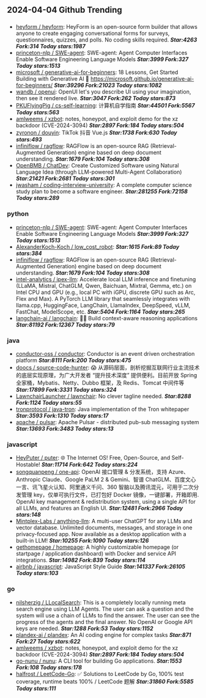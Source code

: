 ## 2024-04-04 Github Trending

### 
* [heyform / heyform](https://github.com/heyform/heyform): HeyForm is an open-source form builder that allows anyone to create engaging conversational forms for surveys, questionnaires, quizzes, and polls. No coding skills required. ***Star:4263 Fork:314 Today stars:1987***
* [princeton-nlp / SWE-agent](https://github.com/princeton-nlp/SWE-agent): SWE-agent: Agent Computer Interfaces Enable Software Engineering Language Models ***Star:3999 Fork:327 Today stars:1513***
* [microsoft / generative-ai-for-beginners](https://github.com/microsoft/generative-ai-for-beginners): 18 Lessons, Get Started Building with Generative AI 🔗 https://microsoft.github.io/generative-ai-for-beginners/ ***Star:39296 Fork:21023 Today stars:1082***
* [wandb / openui](https://github.com/wandb/openui): OpenUI let's you describe UI using your imagination, then see it rendered live. ***Star:3047 Fork:262 Today stars:873***
* [PKUFlyingPig / cs-self-learning](https://github.com/PKUFlyingPig/cs-self-learning): 计算机自学指南 ***Star:44501 Fork:5567 Today stars:563***
* [amlweems / xzbot](https://github.com/amlweems/xzbot): notes, honeypot, and exploit demo for the xz backdoor (CVE-2024-3094) ***Star:2897 Fork:184 Today stars:504***
* [zyronon / douyin](https://github.com/zyronon/douyin): TikTok 抖音 Vue.js ***Star:1738 Fork:630 Today stars:493***
* [infiniflow / ragflow](https://github.com/infiniflow/ragflow): RAGFlow is an open-source RAG (Retrieval-Augmented Generation) engine based on deep document understanding. ***Star:1679 Fork:104 Today stars:308***
* [OpenBMB / ChatDev](https://github.com/OpenBMB/ChatDev): Create Customized Software using Natural Language Idea (through LLM-powered Multi-Agent Collaboration) ***Star:21421 Fork:2681 Today stars:301***
* [jwasham / coding-interview-university](https://github.com/jwasham/coding-interview-university): A complete computer science study plan to become a software engineer. ***Star:281255 Fork:72158 Today stars:289***

### python
* [princeton-nlp / SWE-agent](https://github.com/princeton-nlp/SWE-agent): SWE-agent: Agent Computer Interfaces Enable Software Engineering Language Models ***Star:3999 Fork:327 Today stars:1513***
* [AlexanderKoch-Koch / low_cost_robot](https://github.com/AlexanderKoch-Koch/low_cost_robot):  ***Star:1615 Fork:89 Today stars:384***
* [infiniflow / ragflow](https://github.com/infiniflow/ragflow): RAGFlow is an open-source RAG (Retrieval-Augmented Generation) engine based on deep document understanding. ***Star:1679 Fork:104 Today stars:308***
* [intel-analytics / ipex-llm](https://github.com/intel-analytics/ipex-llm): Accelerate local LLM inference and finetuning (LLaMA, Mistral, ChatGLM, Qwen, Baichuan, Mixtral, Gemma, etc.) on Intel CPU and GPU (e.g., local PC with iGPU, discrete GPU such as Arc, Flex and Max). A PyTorch LLM library that seamlessly integrates with llama.cpp, HuggingFace, LangChain, LlamaIndex, DeepSpeed, vLLM, FastChat, ModelScope, etc. ***Star:5404 Fork:1164 Today stars:265***
* [langchain-ai / langchain](https://github.com/langchain-ai/langchain): 🦜🔗 Build context-aware reasoning applications ***Star:81192 Fork:12367 Today stars:79***

### java
* [conductor-oss / conductor](https://github.com/conductor-oss/conductor): Conductor is an event driven orchestration platform ***Star:8111 Fork:200 Today stars:475***
* [doocs / source-code-hunter](https://github.com/doocs/source-code-hunter): 😱 从源码层面，剖析挖掘互联网行业主流技术的底层实现原理，为广大开发者 “提升技术深度” 提供便利。目前开放 Spring 全家桶，Mybatis、Netty、Dubbo 框架，及 Redis、Tomcat 中间件等 ***Star:17899 Fork:3331 Today stars:324***
* [LawnchairLauncher / lawnchair](https://github.com/LawnchairLauncher/lawnchair): No clever tagline needed. ***Star:8288 Fork:1124 Today stars:55***
* [tronprotocol / java-tron](https://github.com/tronprotocol/java-tron): Java implementation of the Tron whitepaper ***Star:3593 Fork:1310 Today stars:17***
* [apache / pulsar](https://github.com/apache/pulsar): Apache Pulsar - distributed pub-sub messaging system ***Star:13693 Fork:3483 Today stars:13***

### javascript
* [HeyPuter / puter](https://github.com/HeyPuter/puter): 🌐 The Internet OS! Free, Open-Source, and Self-Hostable! ***Star:11714 Fork:642 Today stars:224***
* [songquanpeng / one-api](https://github.com/songquanpeng/one-api): OpenAI 接口管理 & 分发系统，支持 Azure、Anthropic Claude、Google PaLM 2 & Gemini、智谱 ChatGLM、百度文心一言、讯飞星火认知、阿里通义千问、360 智脑以及腾讯混元，可用于二次分发管理 key，仅单可执行文件，已打包好 Docker 镜像，一键部署，开箱即用. OpenAI key management & redistribution system, using a single API for all LLMs, and features an English UI. ***Star:12481 Fork:2966 Today stars:148***
* [Mintplex-Labs / anything-llm](https://github.com/Mintplex-Labs/anything-llm): A multi-user ChatGPT for any LLMs and vector database. Unlimited documents, messages, and storage in one privacy-focused app. Now available as a desktop application with a built-in LLM! ***Star:10255 Fork:1090 Today stars:126***
* [gethomepage / homepage](https://github.com/gethomepage/homepage): A highly customizable homepage (or startpage / application dashboard) with Docker and service API integrations. ***Star:14982 Fork:839 Today stars:114***
* [airbnb / javascript](https://github.com/airbnb/javascript): JavaScript Style Guide ***Star:141337 Fork:26105 Today stars:103***

### go
* [nilsherzig / LLocalSearch](https://github.com/nilsherzig/LLocalSearch): This is a completely locally running meta search engine using LLM Agents. The user can ask a question and the system will use a chain of LLMs to find the answer. The user can see the progress of the agents and the final answer. No OpenAI or Google API keys are needed. ***Star:1288 Fork:53 Today stars:1152***
* [plandex-ai / plandex](https://github.com/plandex-ai/plandex): An AI coding engine for complex tasks ***Star:871 Fork:27 Today stars:622***
* [amlweems / xzbot](https://github.com/amlweems/xzbot): notes, honeypot, and exploit demo for the xz backdoor (CVE-2024-3094) ***Star:2897 Fork:184 Today stars:504***
* [go-nunu / nunu](https://github.com/go-nunu/nunu): A CLI tool for building Go applications. ***Star:1553 Fork:108 Today stars:178***
* [halfrost / LeetCode-Go](https://github.com/halfrost/LeetCode-Go): ✅ Solutions to LeetCode by Go, 100% test coverage, runtime beats 100% / LeetCode 题解 ***Star:31860 Fork:5585 Today stars:111***

